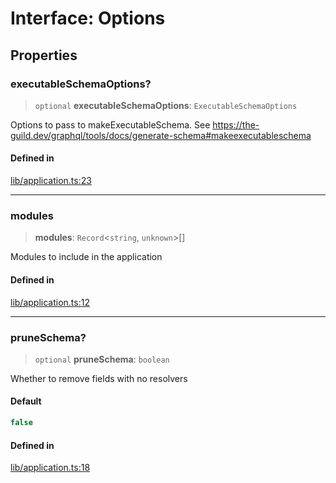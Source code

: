 # Interface: Options

## Properties

### executableSchemaOptions?

> `optional` **executableSchemaOptions**: `ExecutableSchemaOptions`

Options to pass to makeExecutableSchema. See https://the-guild.dev/graphql/tools/docs/generate-schema#makeexecutableschema

#### Defined in

[lib/application.ts:23](https://github.com/andreisergiu98/baeta/blob/4c16a2c8fa14b6d48e42b6a2c2893542bd64b987/packages/core/lib/application.ts#L23)

***

### modules

> **modules**: `Record`\<`string`, `unknown`\>[]

Modules to include in the application

#### Defined in

[lib/application.ts:12](https://github.com/andreisergiu98/baeta/blob/4c16a2c8fa14b6d48e42b6a2c2893542bd64b987/packages/core/lib/application.ts#L12)

***

### pruneSchema?

> `optional` **pruneSchema**: `boolean`

Whether to remove fields with no resolvers

#### Default

```ts
false
```

#### Defined in

[lib/application.ts:18](https://github.com/andreisergiu98/baeta/blob/4c16a2c8fa14b6d48e42b6a2c2893542bd64b987/packages/core/lib/application.ts#L18)
